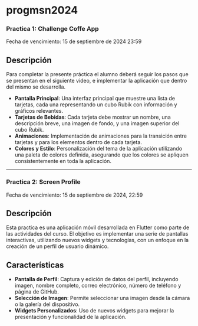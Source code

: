 # progmsn2024

### Practica 1: Challenge Coffe App

Fecha de vencimiento: 15 de septiembre de 2024 23:59

## Descripción

Para completar la presente práctica el alumno deberá seguir los pasos que se presentan en el siguiente video, e implementar la aplicación que dentro del mismo se desarrolla.

- **Pantalla Principal**: Una interfaz principal que muestre una lista de tarjetas, cada una representando un cubo Rubik con información y gráficos relevantes.
- **Tarjetas de Bebidas**: Cada tarjeta debe mostrar un nombre, una descripción breve, una imagen de fondo, y una imagen superior del cubo Rubik.
- **Animaciones**: Implementación de animaciones para la transición entre tarjetas y para los elementos dentro de cada tarjeta.
- **Colores y Estilo**: Personalización del tema de la aplicación utilizando una paleta de colores definida, asegurando que los colores se apliquen consistentemente en toda la aplicación.

---

### Practica 2: Screen Profile

Fecha de vencimiento: 15 de septiembre de 2024, 22:59

## Descripción

Esta practica es una aplicación móvil desarrollada en Flutter como parte de las actividades del curso. El objetivo es implementar una serie de pantallas interactivas, utilizando nuevos widgets y tecnologías, con un enfoque en la creación de un perfil de usuario dinámico.

## Características

- **Pantalla de Perfil**: Captura y edición de datos del perfil, incluyendo imagen, nombre completo, correo electrónico, número de teléfono y página de GitHub.
- **Selección de Imagen**: Permite seleccionar una imagen desde la cámara o la galería del dispositivo.
- **Widgets Personalizados**: Uso de nuevos widgets para mejorar la presentación y funcionalidad de la aplicación.
